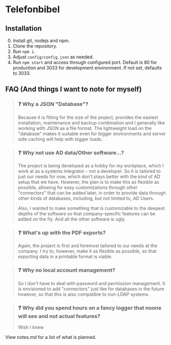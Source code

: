 # Telefonbibel

## Installation

0. Install git, nodejs and npm.
1. Clone the repository.
2. Run `npm i`.
3. Adjust `config/config.json` as needed.
4. Run `npm start` and access through configured port. Default is 80 for production and 3033 for development environment. If not set, defaults to 3033.



## FAQ (And things I want to note for myself)

> ### ❓ Why a JSON "Database"?
> Because it is fitting for the size of the project, provides the easiest installation, maintenance and backup combination and I generally like working with JSON as a file format.
> The lightweight load on the "database" makes it suitable even for bigger environments and server side caching will help with bigger loads.

> ### ❓ Why not use AD data/Other software...?
> The project is being developed as a hobby for my workplace, which I work at as a systems integrator - not a developer. So it is tailored to just our needs for now, which don't plays better with the kind of AD setup that we have.
> However, the plan is to make this as flexible as possible, allowing for easy customizations through other "connectors" that can be added later, in order to provide data through other kinds of databases, including, but not limited to, AD Users.
> 
> Also, I wanted to make something that is customizable to the deepest depths of the software so that company-specific features can be added on the fly. And all the other software is ugly.

> ### ❓ What's up with the PDF exports?
> Again, the project is first and foremost tailored to our needs at the company. I try to, however, make it as flexible as possible, so that exporting data in a printable format is viable.

> ### ❓ Why no local account management?
> So I don't have to deal with password and permission management.
> It is envisioned to add "connectors" just like for databases in the future however, so that this is also compatible to non-LDAP systems.

> ### ❓ Why did you spend hours on a fancy logger that noone will see and not actual features?
> Wish I knew

View notes.md for a list of what is planned.